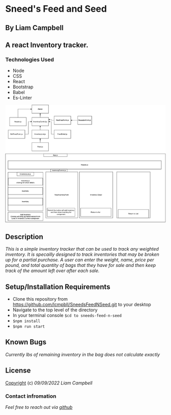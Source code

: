 # Sneed's Feed and Seed
## By Liam Campbell
## A react Inventory tracker.

### Technologies Used

* Node
* CSS
* React
* Bootstrap
* Babel
* Es-Linter

![image](./sfsdiagram.png)

## Description
_This is a simple inventory tracker that can be used to track any weighted inventory. It is specailly designed to track inventories that may be broken up for a partial purchase. A user can enter the weight, name, price per pound, and total quantity of bags that they have for sale and then keep track of the amount left over after each sale._ 

## Setup/Installation Requirements

* Clone this repository from https://github.com/lcmpbll/SneedsFeedNSeed.git to your desktop
* Navigate to the top level of the directory
* In your terminal console `$cd to sneeds-feed-n-seed`
* `$npm install`
* `$npm run start`

## Known Bugs
_Currently lbs of remaining inventory in the bag does not calculate exactly_

## License

[Copyright](LICENSE) (c) _09/09/2022 Liam Campbell_

### Contact infromation

_Feel free to reach out via [github](https://github.com/lcmpbll)_

